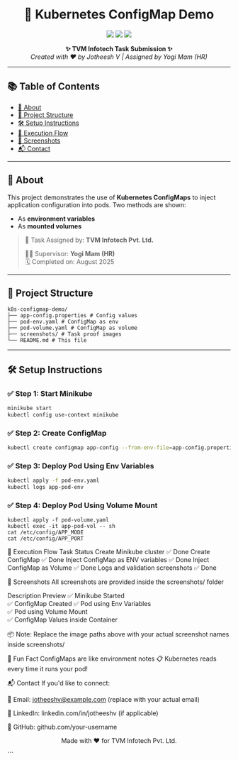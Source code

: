 <h1 align="center">
  🚀 Kubernetes ConfigMap Demo
</h1>

<p align="center">
  <img src="https://img.shields.io/badge/Kubernetes-v1.33-blue?style=for-the-badge&logo=kubernetes" />
  <img src="https://img.shields.io/badge/Minikube-Running-brightgreen?style=for-the-badge&logo=linux" />
  <img src="https://img.shields.io/badge/MacBook-Air%20M2-lightgrey?style=for-the-badge&logo=apple" />
</p>

<p align="center">
  <strong>✨ TVM Infotech Task Submission ✨</strong><br>
  <i>Created with ❤️ by Jotheesh V | Assigned by Yogi Mam (HR)</i>
</p>

---

## 📚 Table of Contents

- [📌 About](#-about)
- [📁 Project Structure](#-project-structure)
- [🛠️ Setup Instructions](#️-setup-instructions)
- [🚦 Execution Flow](#-execution-flow)
- [📸 Screenshots](#-screenshots)
- [📬 Contact](#-contact)

---

## 📌 About

This project demonstrates the use of **Kubernetes ConfigMaps** to inject application configuration into pods. Two methods are shown:

- As **environment variables**
- As **mounted volumes**

> 💼 Task Assigned by: **TVM Infotech Pvt. Ltd.**
>  
> 🧑‍🏫 Supervisor: **Yogi Mam (HR)**  
> 🗓️ Completed on: August 2025

---

## 📁 Project Structure

```
k8s-configmap-demo/
├── app-config.properties # Config values
├── pod-env.yaml # ConfigMap as env
├── pod-volume.yaml # ConfigMap as volume
├── screenshots/ # Task proof images
└── README.md # This file
```

---

## 🛠️ Setup Instructions

### ✅ Step 1: Start Minikube

```bash
minikube start
kubectl config use-context minikube
```
### ✅ Step 2: Create ConfigMap
```bash
kubectl create configmap app-config --from-env-file=app-config.properties
```
### ✅ Step 3: Deploy Pod Using Env Variables
```bash
kubectl apply -f pod-env.yaml
kubectl logs app-pod-env
```
### ✅ Step 4: Deploy Pod Using Volume Mount

```
kubectl apply -f pod-volume.yaml
kubectl exec -it app-pod-vol -- sh
cat /etc/config/APP_MODE
cat /etc/config/APP_PORT
```

🚦 Execution Flow
Task	Status
Create Minikube cluster	✅ Done
Create ConfigMap	✅ Done
Inject ConfigMap as ENV variables	✅ Done
Inject ConfigMap as Volume	✅ Done
Logs and validation screenshots	✅ Done

📸 Screenshots
All screenshots are provided inside the screenshots/ folder

Description	Preview
✅ Minikube Started	
✅ ConfigMap Created	
✅ Pod using Env Variables	
✅ Pod using Volume Mount	
✅ ConfigMap Values inside Container	

📦 Note: Replace the image paths above with your actual screenshot names inside screenshots/

🧠 Fun Fact
ConfigMaps are like environment notes 📋 Kubernetes reads every time it runs your pod!

📬 Contact
If you'd like to connect:

📧 Email: jotheeshv@example.com (replace with your actual email)

💼 LinkedIn: linkedin.com/in/jotheeshv (if applicable)

📂 GitHub: github.com/your-username

<p align="center"> Made with ❤️ for TVM Infotech Pvt. Ltd. </p> ```
